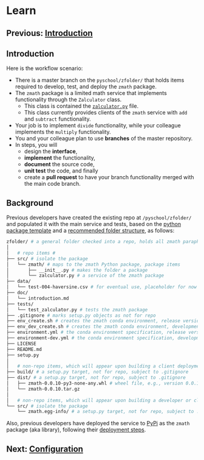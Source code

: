 # Learn

## Previous: [Introduction](introduction.md)

## Introduction

Here is the workflow scenario:

* There is a master branch on the `pyschool/zfolder/` that holds items required to develop, test, and deploy the `zmath` package. 
* The `zmath` package is a limited math service that implements functionality through the `Zalculator` class.  
  * This class is contained the [`zalculator.py`](../zmath/zalculator.py) file.  
  * This class currently provides clients of the `zmath` service with `add` and `subtract` functionality.
* Your job is to implement `divide` functionality, while your colleague implements the `multiply` functionality.  
* You and your colleague plan to use **branches** of the master repository.  
* In steps, you will
  * design the **interface**,
  * **implement** the functionality, 
  * **document** the source code, 
  * **unit test** the code, and finally
  * create a **pull request** to have your branch functionality merged with the main code branch.  

## Background

Previous developers have created the existing repo  at `/pyschool/zfolder/` and populated it with the main service and tests, based on the [python package template](https://packaging.python.org/tutorials/packaging-projects/#creating-the-package-files) and a [recommended folder structure](https://godatadriven.com/blog/how-to-start-a-data-science-project-in-python/), as follows:

```bash
zfolder/ # a general folder checked into a repo, holds all zmath paraphernalia
│
│   # repo items #
├── src/ # isolate the package
│   └── zmath/ # maps to the zmath Python package, package items
│       ├── __init__.py # makes the folder a package
│       └── zalculator.py # a service of the zmath package
├── data/
│   └── test-004-haversine.csv # for eventual use, placeholder for now
├── doc/
│   └── introduction.md
├── tests/
│   └── test_zalculator.py # tests the zmath package
├── .gitignore # marks setup.py objects as not for repo
├── env_create.sh # creates the zmath conda environment, release version
├── env_dev_create.sh # creates the zmath conda environment, development version
├── environment.yml # the conda environment specification, release version
├── environment-dev.yml # the conda environment specification, development version
├── LICENSE
├── README.md
├── setup.py
│
│   # non-repo items, which will appear upon building a client deployment #
├── build/ # a setup.py target, not for repo, subject to .gitignore
├── dist/ # a setup.py target, not for repo, subject to .gitignore
│   ├── zmath-0.0.10-py3-none-any.whl # wheel file, e.g., version 0.0.10
│   └── zmath-0.0.10.tar.gz
│
│   # non-repo items, which will appear upon building a developer or client deployment #
└── src/ # isolate the package
    └── zmath.egg-info/ # a setup.py target, not for repo, subject to .gitignore
```

Also, previous developers have deployed the service to [PyPi](https://pypi.org/) as the `zmath` package (aka library), following their
[deployment steps](deployment.md).

## Next: [Configuration](configuration.md)